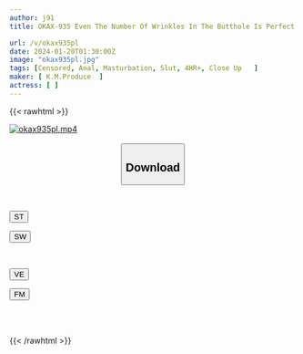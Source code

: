 ```yaml
---
author: j91
title: OKAX-935 Even The Number Of Wrinkles In The Butthole Is Perfect! Full Of Vulgar Poses! Anal Spread With Obscene Pose And Smile

url: /v/okax935pl
date: 2024-01-20T01:30:00Z
image: "okax935pl.jpg"
tags: [Censored, Anal, Masturbation, Slut, 4HR+, Close Up	]
maker: [ K.M.Produce  ]
actress: [ ]
---
```



{{< rawhtml >}}

<div class="video" data-videoid="qJeG7m4Abbfz0jl">
    <a href="javascript:;">
        <img src="/v/okax935pl/okax935pl.jpg" width="WIDTH" height="HEIGHT" alt="okax935pl.mp4" loading="lazy">
    </a>
</div>

<script type="text/javascript" src="https://j91.asia/asset/on-demand-st.js"></script>

<br>
  <link rel="stylesheet" href="https://j91.asia/asset/bs5.css">
  
  <center>
  <button class="btn btn-primary" type="button" data-bs-toggle="collapse" data-bs-target=".multi-collapse" aria-expanded="false" aria-controls="multiCollapseExample1 multiCollapseExample2"><h2>Download</h2></button></center>
</p>
<div class="row">
  <div class="col">
    <div class="collapse multi-collapse" id="multiCollapseExample1">
      <div class="card card-body">
	      	      <br>
<div class="buttons">  
<p><a href="https://streamtape.to/v/qJeG7m4Abbfz0jl" target="_blank"><button class="btn-hover color-3"><i class="fa fa-download"></i> ST</button></a></p>
<p><a href="https://flaswish.com/wzw5dvdhwcve" target="_blank"><button class="btn-hover color-2"><i class="fa fa-download"></i> SW</button></a></p></div>
    </div>
  </div>
</div>
  <div class="col">
    <div class="collapse multi-collapse" id="multiCollapseExample2">
      <div class="card card-body">
	      <br>
<div class="buttons">
<p><a href="javascript:;" target="_blank"><button class="btn-hover color-9"><i class="fa fa-download"></i> VE</button></a></p>
<p><a href="javascript:;" target="_blank"><button class="btn-hover color-8"><i class="fa fa-download"></i> FM</button></a></p></div>
<br><br>
      </div>
    </div>
  </div>
</div>

{{< /rawhtml >}}